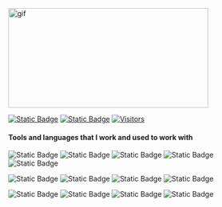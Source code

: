 <img src= "https://github.com/user-attachments/assets/66778bb7-2d4a-4984-8565-1ce34da88d90" alt="gif" width="400" height="200"/>

[![Static Badge](https://img.shields.io/badge/Gmail-black?style=for-the-badge&logo=gmail&logoColor=%23EA4335&labelColor=white&color=%23EA4335)](mailto:asherjohn48@gmail.com)
[![Static Badge](https://img.shields.io/badge/Linkedin-black?style=for-the-badge&logoColor=blue&labelColor=white&color=blue)](https://www.linkedin.com/in/john-asher-manit-7035b8264/)
[![Visitors](https://api.visitorbadge.io/api/visitors?path=https%3A%2F%2Fgithub.com%2F99lash&countColor=%23ffffff)](https://visitorbadge.io/status?path=https%3A%2F%2Fgithub.com%2F99lash)


#### Tools and languages that I work and used to work with

![Static Badge](https://img.shields.io/badge/JavaScript-white?style=flat-square&logo=javascript&logoColor=black&labelColor=white&color=white)
![Static Badge](https://img.shields.io/badge/Node.js-white?style=flat-square&logo=nodedotjs&logoColor=black&labelColor=white&color=white)
![Static Badge](https://img.shields.io/badge/Express.js-white?style=flat-square&logo=express&logoColor=black&labelColor=white&color=white)
![Static Badge](https://img.shields.io/badge/MongoDB-white?style=flat-square&logo=mongodb&logoColor=black&labelColor=white&color=white)
![Static Badge](https://img.shields.io/badge/EJS-white?style=flat-square&logo=ejs&logoColor=black&labelColor=white&color=white)

![Static Badge](https://img.shields.io/badge/Java-white?style=flat-square&logo=java&logoColor=black&labelColor=white&color=white)
![Static Badge](https://img.shields.io/badge/Debian-white?style=flat-square&logo=debian&logoColor=black&labelColor=white&color=white)
![Static Badge](https://img.shields.io/badge/Vercel-white?style=flat-square&logo=vercel&logoColor=black&labelColor=white&color=white)
![Static Badge](https://img.shields.io/badge/Linux-white?style=flat-square&logo=linux&logoColor=black&labelColor=white&color=white)

![Static Badge](https://img.shields.io/badge/HTML5-white?style=flat-square&logo=html5&logoColor=black&labelColor=white&color=white)
![Static Badge](https://img.shields.io/badge/CSS3-white?style=flat-square&logo=css3&logoColor=black&labelColor=white&color=white)
![Static Badge](https://img.shields.io/badge/Tailwind%20CSS-white?style=flat-square&logo=tailwindcss&logoColor=black&labelColor=white&color=white)
![Static Badge](https://img.shields.io/badge/Figma-white?style=flat-square&logo=figma&logoColor=black&labelColor=white&color=white)







